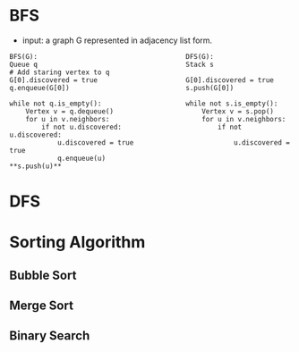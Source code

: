 # BFS
- input: a graph G represented in adjacency list form.
```
BFS(G):                                     DFS(G):
Queue q                                     Stack s
# Add staring vertex to q
G[0].discovered = true                      G[0].discovered = true
q.enqueue(G[0])                             s.push(G[0])

while not q.is_empty():                     while not s.is_empty():
    Vertex v = q.dequeue()                      Vertex v = s.pop()
    for u in v.neighbors:                       for u in v.neighbors:
        if not u.discovered:                        if not u.discovered:
            u.discovered = true                         u.discovered = true
            q.enqueue(u)                                   **s.push(u)**

```
# DFS

# Sorting Algorithm

## Bubble Sort

## Merge Sort

## Binary Search
